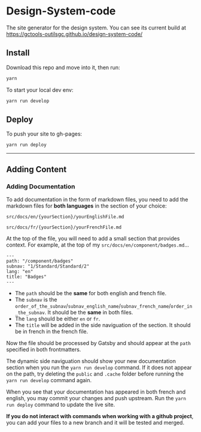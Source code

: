# Design-System-code

The site generator for the design system. You can see its current build at  
 <a href="https://gctools-outilsgc.github.io/design-system-code/"> https://gctools-outilsgc.github.io/design-system-code/ </a>

## Install

Download this repo and move into it, then run:
```sh
yarn
```

To start your local dev env:
```sh
yarn run develop
```
## Deploy

To push your site to gh-pages:
```sh
yarn run deploy  
```
---
## Adding Content

### Adding Documentation

To add documentation in the form of markdown files, you need to add the markdown files for **both languages** in the section of your choice:  
```
src/docs/en/{yourSection}/yourEnglishFile.md   

src/docs/fr/{yourSection}/yourFrenchFile.md   
```
At the top of the file, you will need to add a small section that provides context. For example, at the top of my `src/docs/en/component/badges.md`...
```
---
path: "/component/badges"
subnav: "1/Standard/Standard/2"
lang: "en"
title: "Badges"
---
```
- The `path` should be the **same** for both english and french file.
- The `subnav` is the `order_of_the_subnav`/`subnav_english_name`/`subnav_french_name`/`order_in_the_subnav`. It should be the **same** in both files.
- The `lang` should be either `en` or `fr`. 
- The `title` will be added in the side naviguation of the section. It should be in french in the french file.

Now the file should be processed by Gatsby and should appear at the `path` specified in both frontmatters.  

The dynamic side naviguation should show your new documentation section when you run the `yarn run develop` command. If it does not appear on the path, try deleting the `public` and `.cache` folder before running the `yarn run develop` command again.

When you see that your documentation has appeared in both french and english, you may commit your changes and push upstream. Run the `yarn run deploy` command to update the live site.

**If you do not interact with commands when working with a github project**, you can add your files to a new branch and it will be tested and merged. 
